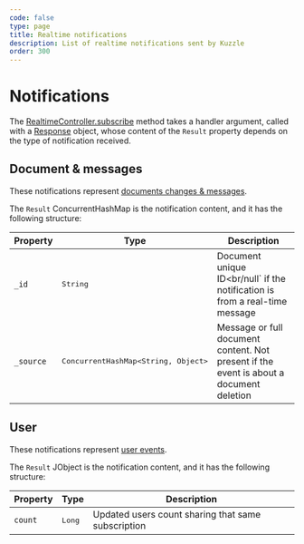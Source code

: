 ```yaml
---
code: false
type: page
title: Realtime notifications
description: List of realtime notifications sent by Kuzzle
order: 300
---
```


# Notifications

The [RealtimeController.subscribe](/sdk/java/3/controllers/realtime/subscribe) method takes a handler argument, called with a [Response](/sdk/java/3/core-classes/response) object, whose content of the `Result` property depends on the type of notification received.

## Document & messages

These notifications represent [documents changes & messages](/core/2/api/essentials/notifications#documents-changes-messages).

The `Result` ConcurrentHashMap is the notification content, and it has the following structure:

| Property  | Type              | Description                                                                             |
| --------- | ----------------- | --------------------------------------------------------------------------------------- |
| `_id`     | <pre>String</pre> | Document unique ID<br/null` if the notification is from a real-time message             |
| `_source` | <pre>ConcurrentHashMap<String, Object></pre> | Message or full document content. Not present if the event is about a document deletion |

## User

These notifications represent [user events](/core/2/api/essentials/notifications#user-notification).

The `Result` JObject is the notification content, and it has the following structure:

| Property | Type              | Description                                        |
| -------- | ----------------- | -------------------------------------------------- |
| `count`  | <pre>Long</pre> | Updated users count sharing that same subscription |